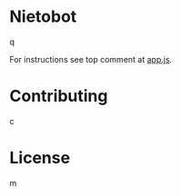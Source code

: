 # Nietobot

q

For instructions see top comment at [app.js](src/app.js).

# Contributing

c

# License

m

